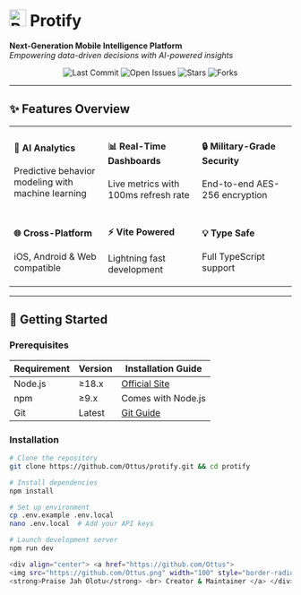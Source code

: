 # <img src="https://via.placeholder.com/40" alt="Protify Logo" width="30" height="30"> Protify 
**Next-Generation Mobile Intelligence Platform**  
*Empowering data-driven decisions with AI-powered insights*

<div align="center">
  <img src="https://img.shields.io/github/last-commit/Ottus/protify?style=flat-square" alt="Last Commit">
  <img src="https://img.shields.io/github/issues/Ottus/protify?style=flat-square" alt="Open Issues">
  <img src="https://img.shields.io/github/stars/Ottus/protify?style=flat-square" alt="Stars">
  <img src="https://img.shields.io/github/forks/Ottus/protify?style=flat-square" alt="Forks">
</div>

---

## ✨ Features Overview

<div align="center">
  <table>
    <tr>
      <td width="33%">
        <h4>🧠 AI Analytics</h4>
        <p>Predictive behavior modeling with machine learning</p>
      </td>
      <td width="33%">
        <h4>📊 Real-Time Dashboards</h4>
        <p>Live metrics with 100ms refresh rate</p>
      </td>
      <td width="33%">
        <h4>🔒 Military-Grade Security</h4>
        <p>End-to-end AES-256 encryption</p>
      </td>
    </tr>
    <tr>
      <td>
        <h4>🌐 Cross-Platform</h4>
        <p>iOS, Android & Web compatible</p>
      </td>
      <td>
        <h4>⚡ Vite Powered</h4>
        <p>Lightning fast development</p>
      </td>
      <td>
        <h4>💡 Type Safe</h4>
        <p>Full TypeScript support</p>
      </td>
    </tr>
  </table>
</div>

---

## 🚀 Getting Started

### Prerequisites

| Requirement | Version | Installation Guide |
|-------------|---------|--------------------|
| Node.js | ≥18.x | [Official Site](https://nodejs.org) |
| npm | ≥9.x | Comes with Node.js |
| Git | Latest | [Git Guide](https://git-scm.com/downloads) |

### Installation

```bash
# Clone the repository
git clone https://github.com/Ottus/protify.git && cd protify

# Install dependencies
npm install

# Set up environment
cp .env.example .env.local
nano .env.local  # Add your API keys

# Launch development server
npm run dev

<div align="center"> <a href="https://github.com/Ottus"> 
<img src="https://github.com/Ottus.png" width="100" style="border-radius:50%"> <br> 
<strong>Praise Jah Olotu</strong> <br> Creator & Maintainer </a> </div>